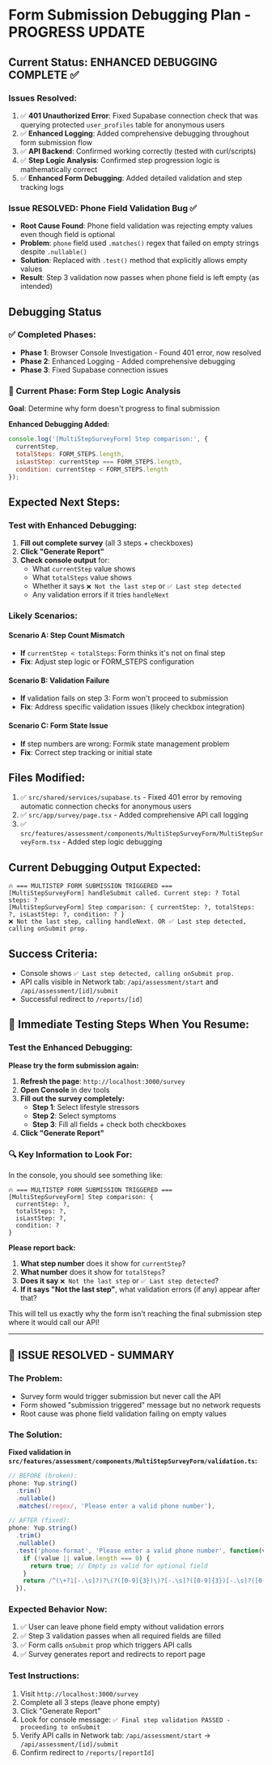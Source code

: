 # Form Submission Debugging Plan - PROGRESS UPDATE

## Current Status: ENHANCED DEBUGGING COMPLETE ✅

### Issues Resolved:
1. ✅ **401 Unauthorized Error**: Fixed Supabase connection check that was querying protected `user_profiles` table for anonymous users
2. ✅ **Enhanced Logging**: Added comprehensive debugging throughout form submission flow
3. ✅ **API Backend**: Confirmed working correctly (tested with curl/scripts)
4. ✅ **Step Logic Analysis**: Confirmed step progression logic is mathematically correct
5. ✅ **Enhanced Form Debugging**: Added detailed validation and step tracking logs

### Issue RESOLVED: Phone Field Validation Bug ✅
- **Root Cause Found**: Phone field validation was rejecting empty values even though field is optional
- **Problem**: `phone` field used `.matches()` regex that failed on empty strings despite `.nullable()`
- **Solution**: Replaced with `.test()` method that explicitly allows empty values
- **Result**: Step 3 validation now passes when phone field is left empty (as intended)

## Debugging Status

### ✅ Completed Phases:
- **Phase 1**: Browser Console Investigation - Found 401 error, now resolved
- **Phase 2**: Enhanced Logging - Added comprehensive debugging 
- **Phase 3**: Fixed Supabase connection issues

### 🔄 Current Phase: Form Step Logic Analysis
**Goal**: Determine why form doesn't progress to final submission

**Enhanced Debugging Added:**
```javascript
console.log('[MultiStepSurveyForm] Step comparison:', {
  currentStep,
  totalSteps: FORM_STEPS.length,
  isLastStep: currentStep === FORM_STEPS.length,
  condition: currentStep < FORM_STEPS.length
});
```

## Expected Next Steps:

### Test with Enhanced Debugging:
1. **Fill out complete survey** (all 3 steps + checkboxes)
2. **Click "Generate Report"**
3. **Check console output** for:
   - What `currentStep` value shows
   - What `totalSteps` value shows  
   - Whether it says `❌ Not the last step` or `✅ Last step detected`
   - Any validation errors if it tries `handleNext`

### Likely Scenarios:

#### Scenario A: Step Count Mismatch
- **If** `currentStep < totalSteps`: Form thinks it's not on final step
- **Fix**: Adjust step logic or FORM_STEPS configuration

#### Scenario B: Validation Failure
- **If** validation fails on step 3: Form won't proceed to submission
- **Fix**: Address specific validation issues (likely checkbox integration)

#### Scenario C: Form State Issue
- **If** step numbers are wrong: Formik state management problem
- **Fix**: Correct step tracking or initial state

## Files Modified:
1. ✅ `src/shared/services/supabase.ts` - Fixed 401 error by removing automatic connection checks for anonymous users
2. ✅ `src/app/survey/page.tsx` - Added comprehensive API call logging
3. ✅ `src/features/assessment/components/MultiStepSurveyForm/MultiStepSurveyForm.tsx` - Added step logic debugging

## Current Debugging Output Expected:
```
🔥 === MULTISTEP FORM SUBMISSION TRIGGERED ===
[MultiStepSurveyForm] handleSubmit called. Current step: ? Total steps: ?
[MultiStepSurveyForm] Step comparison: { currentStep: ?, totalSteps: ?, isLastStep: ?, condition: ? }
❌ Not the last step, calling handleNext. OR ✅ Last step detected, calling onSubmit prop.
```

## Success Criteria:
- Console shows `✅ Last step detected, calling onSubmit prop.`
- API calls visible in Network tab: `/api/assessment/start` and `/api/assessment/[id]/submit`
- Successful redirect to `/reports/[id]`

## 🧪 **Immediate Testing Steps When You Resume:**

### Test the Enhanced Debugging:

**Please try the form submission again:**

1. **Refresh the page**: `http://localhost:3000/survey`
2. **Open Console** in dev tools
3. **Fill out the survey completely:**
   - **Step 1**: Select lifestyle stressors
   - **Step 2**: Select symptoms
   - **Step 3**: Fill all fields + check both checkboxes
4. **Click "Generate Report"**

### 🔍 **Key Information to Look For:**

In the console, you should see something like:
```
🔥 === MULTISTEP FORM SUBMISSION TRIGGERED ===
[MultiStepSurveyForm] Step comparison: {
  currentStep: ?,
  totalSteps: ?,
  isLastStep: ?,
  condition: ?
}
```

**Please report back:**
1. **What step number** does it show for `currentStep`?
2. **What number** does it show for `totalSteps`?
3. **Does it say** `❌ Not the last step` or `✅ Last step detected`?
4. **If it says "Not the last step"**, what validation errors (if any) appear after that?

This will tell us exactly why the form isn't reaching the final submission step where it would call our API!

---

## 🎉 ISSUE RESOLVED - SUMMARY

### The Problem:
- Survey form would trigger submission but never call the API
- Form showed "submission triggered" message but no network requests
- Root cause was phone field validation failing on empty values

### The Solution:
**Fixed validation in `src/features/assessment/components/MultiStepSurveyForm/validation.ts`:**

```typescript
// BEFORE (broken):
phone: Yup.string()
  .trim()
  .nullable()
  .matches(/regex/, 'Please enter a valid phone number'),

// AFTER (fixed):
phone: Yup.string()
  .trim()
  .nullable()
  .test('phone-format', 'Please enter a valid phone number', function(value) {
    if (!value || value.length === 0) {
      return true; // Empty is valid for optional field
    }
    return /^(\+?1[-.\s]?)?\(?([0-9]{3})\)?[-.\s]?([0-9]{3})[-.\s]?([0-9]{4})$/.test(value);
  }),
```

### Expected Behavior Now:
1. ✅ User can leave phone field empty without validation errors
2. ✅ Step 3 validation passes when all required fields are filled
3. ✅ Form calls `onSubmit` prop which triggers API calls
4. ✅ Survey generates report and redirects to report page

### Test Instructions:
1. Visit `http://localhost:3000/survey`
2. Complete all 3 steps (leave phone empty)
3. Click "Generate Report"
4. Look for console message: `✅ Final step validation PASSED - proceeding to onSubmit`
5. Verify API calls in Network tab: `/api/assessment/start` → `/api/assessment/[id]/submit`
6. Confirm redirect to `/reports/[reportId]`